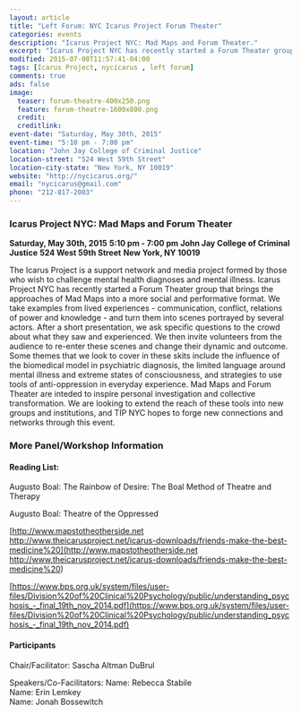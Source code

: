 ```yaml
---
layout: article
title: "Left Forum: NYC Icarus Project Forum Theater"
categories: events
description: "Icarus Project NYC: Mad Maps and Forum Theater."
excerpt: "Icarus Project NYC has recently started a Forum Theater group that brings the approaches of Mad Maps into a more social and performative format. We take examples from lived experiences - communication, conflict, relations of power and knowledge - and turn them into scenes portrayed by several actors."
modified: 2015-07-08T11:57:41-04:00
tags: [Icarus Project, nycicarus , left forum]
comments: true
ads: false
image:
  teaser: forum-theatre-400x250.png
  feature: forum-theatre-1600x800.png
  credit: 
  creditlink: 
event-date: "Saturday, May 30th, 2015"
event-time: "5:10 pm - 7:00 pm"
location: "John Jay College of Criminal Justice"
location-street: "524 West 59th Street"
location-city-state: "New York, NY 10019"
website: "http://nycicarus.org/"
email: "nycicarus@gmail.com"
phone: "212-817-2003"
---
```

### Icarus Project NYC: Mad Maps and Forum Theater

**Saturday, May 30th, 2015**
**5:10 pm - 7:00 pm**
**John Jay College of Criminal Justice**
**524 West 59th Street**
**New York, NY 10019**

The Icarus Project is a support network and media project formed by those who wish to challenge mental health diagnoses and mental illness. Icarus Project NYC has recently started a Forum Theater group that brings the approaches of Mad Maps into a more social and performative format. We take examples from lived experiences - communication, conflict, relations of power and knowledge - and turn them into scenes portrayed by several actors. After a short presentation, we ask specific questions to the crowd about what they saw and experienced. We then invite volunteers from the audience to re-enter these scenes and change their dynamic and outcome. Some themes that we look to cover in these skits include the influence of the biomedical model in psychiatric diagnosis, the limited language around mental illness and extreme states of consciousness, and strategies to use tools of anti-oppression in everyday experience. Mad Maps and Forum Theater are inteded to inspire personal investigation and collective transformation. We are looking to extend the reach of these tools into new groups and institutions, and TIP NYC hopes to forge new connections and networks through this event.

### More Panel/Workshop Information
#### Reading List: 

Augusto Boal: The Rainbow of Desire: The Boal Method of Theatre and Therapy 

Augusto Boal: Theatre of the Oppressed 

[http://www.mapstotheotherside.net http://www.theicarusproject.net/icarus-downloads/friends-make-the-best-medicine%20](http://www.mapstotheotherside.net http://www.theicarusproject.net/icarus-downloads/friends-make-the-best-medicine%20) 

[https://www.bps.org.uk/system/files/user-files/Division%20of%20Clinical%20Psychology/public/understanding_psychosis_-_final_19th_nov_2014.pdf](https://www.bps.org.uk/system/files/user-files/Division%20of%20Clinical%20Psychology/public/understanding_psychosis_-_final_19th_nov_2014.pdf)

#### Participants
Chair/Facilitator: Sascha Altman DuBrul	

Speakers/Co-Facilitators:
Name: Rebecca Stabile		
Name: Erin Lemkey			
Name: Jonah Bossewitch			